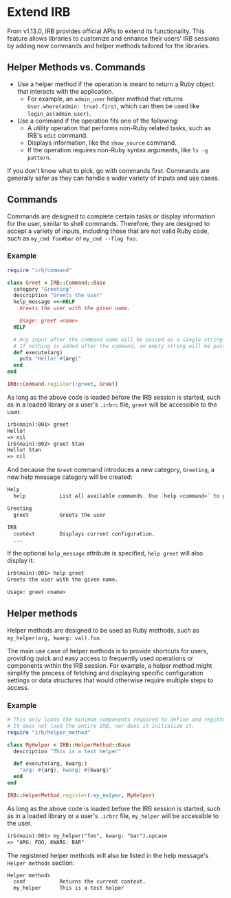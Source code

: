 # Extend IRB

From v1.13.0, IRB provides official APIs to extend its functionality. This feature allows libraries to
customize and enhance their users' IRB sessions by adding new commands and helper methods tailored for
the libraries.

## Helper Methods vs. Commands

- Use a helper method if the operation is meant to return a Ruby object that interacts with the application.
  - For example, an `admin_user` helper method that returns `User.where(admin: true).first`, which can then be used like `login_as(admin_user)`.
- Use a command if the operation fits one of the following:
  - A utility operation that performs non-Ruby related tasks, such as IRB's `edit` command.
  - Displays information, like the `show_source` command.
  - If the operation requires non-Ruby syntax arguments, like `ls -g pattern`.

If you don't know what to pick, go with commands first. Commands are generally safer as they can handle a wider variety of inputs and use cases.

## Commands

Commands are designed to complete certain tasks or display information for the user, similar to shell commands.
Therefore, they are designed to accept a variety of inputs, including those that are not valid Ruby code, such
as `my_cmd Foo#bar` or `my_cmd --flag foo`.

### Example

```rb
require "irb/command"

class Greet < IRB::Command::Base
  category "Greeting"
  description "Greets the user"
  help_message <<~HELP
    Greets the user with the given name.

    Usage: greet <name>
  HELP

  # Any input after the command name will be passed as a single string.
  # If nothing is added after the command, an empty string will be passed.
  def execute(arg)
    puts "Hello! #{arg}"
  end
end

IRB::Command.register(:greet, Greet)
```

As long as the above code is loaded before the IRB session is started, such as in a loaded library or a user's `.irbrc` file, `greet` will be accessible to the user.

```txt
irb(main):001> greet
Hello!
=> nil
irb(main):002> greet Stan
Hello! Stan
=> nil
```

And because the `Greet` command introduces a new category, `Greeting`, a new help message category will be created:

```txt
Help
  help           List all available commands. Use `help <command>` to get information about a specific command.

Greeting
  greet          Greets the user

IRB
  context        Displays current configuration.
  ...
```

If the optional `help_message` attribute is specified, `help greet` will also display it:

```txt
irb(main):001> help greet
Greets the user with the given name.

Usage: greet <name>
```

## Helper methods

Helper methods are designed to be used as Ruby methods, such as `my_helper(arg, kwarg: val).foo`.

The main use case of helper methods is to provide shortcuts for users, providing quick and easy access to
frequently used operations or components within the IRB session. For example, a helper method might simplify
the process of fetching and displaying specific configuration settings or data structures that would otherwise
require multiple steps to access.

### Example

```rb
# This only loads the minimum components required to define and register a helper method.
# It does not load the entire IRB, nor does it initialize it.
require "irb/helper_method"

class MyHelper < IRB::HelperMethod::Base
  description "This is a test helper"

  def execute(arg, kwarg:)
    "arg: #{arg}, kwarg: #{kwarg}"
  end
end

IRB::HelperMethod.register(:my_helper, MyHelper)
```

As long as the above code is loaded before the IRB session is started, such as in a loaded library or a user's `.irbrc` file, `my_helper` will be accessible to the user.

```txt
irb(main):001> my_helper("foo", kwarg: "bar").upcase
=> "ARG: FOO, KWARG: BAR"
```

The registered helper methods will also be listed in the help message's `Helper methods` section:

```txt
Helper methods
  conf           Returns the current context.
  my_helper      This is a test helper
```
